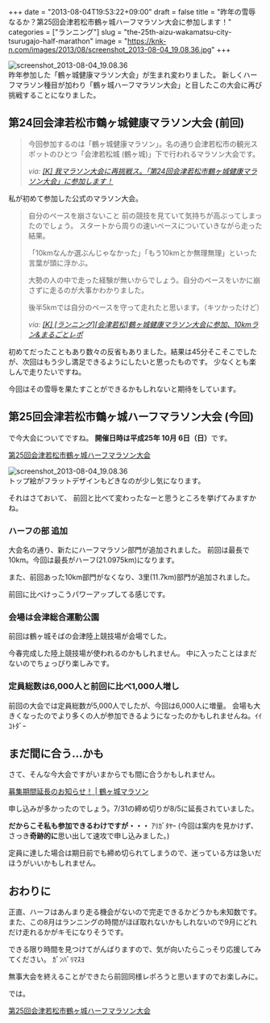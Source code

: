 +++
date = "2013-08-04T19:53:22+09:00"
draft = false
title = "昨年の雪辱なるか？第25回会津若松市鶴ヶ城ハーフマラソン大会に参加します！"
categories = ["ランニング"]
slug = "the-25th-aizu-wakamatsu-city-tsurugajo-half-marathon"
image = "https://knk-n.com/images/2013/08/screenshot_2013-08-04_19.08.36.jpg"
+++

<div class="center"><img src="https://knk-n.com/images/2013/08/screenshot_2013-08-04_19.08.36.jpg" alt="screenshot_2013-08-04_19.08.36" title="screenshot_2013-08-04_19.08.36.jpg" border="0" width="" height="" /></div>
昨年参加した「鶴ヶ城健康マラソン大会」が生まれ変わりました。
新しくハーフマラソン種目が加わり「鶴ヶ城ハーフマラソン大会」と目したこの大会に再び挑戦することになりました。<!--more--><h2>第24回会津若松市鶴ヶ城健康マラソン大会 (前回)</h2>
<blockquote title="[K] 我マラソン大会に再挑戦ス。「第24回会津若松市鶴ヶ城健康マラソン大会」に参加します！" cite="http://knk-n.com/2012/08/15/24th-aizu-tsurugajomarathon/">
<p>今回参加するのは「鶴ヶ城健康マラソン」。名の通り会津若松市の観光スポットのひとつ「会津若松城 (鶴ヶ城)」下で行われるマラソン大会です。

<cite>via: <a href="http://knk-n.com/2012/08/15/24th-aizu-tsurugajomarathon/" target="_blank">[K] 我マラソン大会に再挑戦ス。「第24回会津若松市鶴ヶ城健康マラソン大会」に参加します！</a></cite>
</p></blockquote>
私が初めて参加した公式のマラソン大会。

<blockquote title="[K] [ランニング][会津若松]鶴ヶ城健康マラソン大会に参加、10kmラン&まるごとレポ" cite="http://knk-n.com/2012/10/01/tsurugajo-kenko-marathon-2012-09-30-report/">
<p>
自分のペースを崩さないこと
前の競技を見ていて気持ちが高ぶってしまったのでしょう。
スタートから周りの速いペースについていきながら走った結果。

「10kmなんか選ぶんじゃなかった」「もう10kmとか無理無理」といった言葉が頭に浮かぶ。

大勢の人の中で走った経験が無いからでしょう。自分のペースをいかに崩さずに走るのが大事かわかりました。

後半5kmでは自分のペースを守って走れたと思います。（キツかったけど）

<cite>via: <a href="http://knk-n.com/2012/10/01/tsurugajo-kenko-marathon-2012-09-30-report/" target="_blank">[K] [ランニング][会津若松]鶴ヶ城健康マラソン大会に参加、10kmラン&まるごとレポ</a></cite></p></blockquote>

初めてだったこともあり数々の反省もありました。結果は45分そこそこでしたが、次回はもう少し満足できるようにしたいと思ったものです。
少なくとも楽しんで走りたいですね。

今回はその雪辱を果たすことができるかもしれないと期待をしています。

<h2>第25回会津若松市鶴ヶ城ハーフマラソン大会 (今回)</h2>
で今大会についてですね。
<strong>開催日時は平成25年 10月 6日（日）</strong>です。

<p><a  class="external" href="http://aizu-tsurugajomarathon.jp/" target="_blank">第25回会津若松市鶴ヶ城ハーフマラソン大会</a></p>

<div class="center"><img src="https://knk-n.com/images/2013/08/screenshot_2013-08-04_19.08.36.jpg" alt="screenshot_2013-08-04_19.08.36" title="screenshot_2013-08-04_19.08.36.jpg" border="0" width="" height="" /></div>
トップ絵がフラットデザインもどきなのが少し気になります。

それはさておいて、
前回と比べて変わったなーと思うところを挙げてみますかね。

<h3>ハーフの部 追加</h3>
大会名の通り、新たにハーフマラソン部門が追加されました。
前回は最長で10km。今回は最長がハーフ(21.0975km)になります。

また、前回あった10km部門がなくなり、3里(11.7km)部門が追加されました。

前回に比べけっこうパワーアップしてる感じです。

<h3>会場は会津総合運動公園</h3>
前回は鶴ヶ城そばの会津陸上競技場が会場でした。

今春完成した陸上競技場が使われるのかもしれません。
中に入ったことはまだないのでちょっぴり楽しみです。

<h3>定員総数は6,000人と前回に比べ1,000人増し</h3>
前回の大会では定員総数が5,000人でしたが、今回は6,000人に増量。
会場も大きくなったのでより多くの人が参加できるようになったのかもしれませんね。ｲｲｺﾄﾀﾞｰ

<h2>まだ間に合う…かも</h2>
さて、そんな今大会ですがいまからでも間に合うかもしれません。
<p><a  class="external" href="http://aizu-tsurugajomarathon.jp/wp/?p=643" target="_blank">募集期間延長のお知らせ！ | 鶴ヶ城マラソン</a></p>
申し込みが多かったのでしょう。7/31の締め切りが8/5に延長されていました。

<strong>だからこそ私も参加できるわけですが・・・</strong> ｱﾘｶﾞﾀﾔｰ
(今回は案内を見かけず、さっき<strong>奇跡的に</strong>思い出して速攻で申し込みました。)

定員に達した場合は期日前でも締め切られてしまうので、迷っている方は急いだほうがいいかもしれません。

<h2>おわりに</h2>
正直、ハーフはあんまり走る機会がないので完走できるかどうかも未知数です。
また、この8月はランニングの時間がほぼ取れないかもしれないので9月にどれだけ走れるかがキモになりそうです。

できる限り時間を見つけてがんばりますので、気が向いたらこっそり応援してみてください。
ｶﾞﾝﾊﾞﾘﾏｽﾖ

無事大会を終えることができたら前回同様レポろうと思いますのでお楽しみに。

では。

<p><a  class="external" href="http://aizu-tsurugajomarathon.jp/" target="_blank">第25回会津若松市鶴ヶ城ハーフマラソン大会</a></p>
